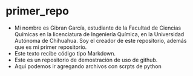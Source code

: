 # primer_repo
* Mi nombre es Gibran García, estudiante de la Facultad de Ciencias Químicas en la licenciatura de Ingeniería Química, en la Universidad Autónoma de Chihuahua. Soy el creador de este repositorio, además que es mi primer repositorio.
* Este texto recibe código tipo Markdown.
* Este es un repositorio de demostración de uso de github.
* Aquí podemos ir agregando archivos con scrpts de python
